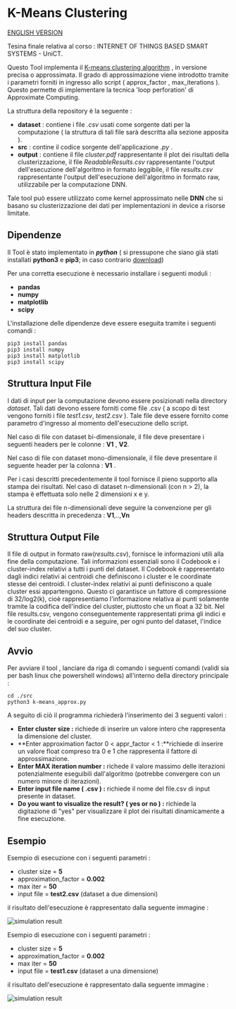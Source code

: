 # K-Means Clustering

[ENGLISH VERSION](https://github.com/RaiMar96/Approx_K-Means/blob/master/README_ENG.md)


Tesina finale relativa al corso : INTERNET OF THINGS BASED SMART SYSTEMS - UniCT.

Questo Tool implementa il  [K-means clustering algorithm](https://en.wikipedia.org/wiki/K-means_clustering) , in versione precisa o approssimata. Il grado di approssimazione viene introdotto tramite i parametri forniti in ingresso allo script ( approx_factor , max_iterations ). Questo permette di implementare la tecnica 'loop perforation' di Approximate Computing.

La struttura della repository è la seguente :

- **dataset** : contiene i file _.csv_ usati come sorgente dati per la computazione ( la struttura di tali file sarà descritta alla sezione apposita ).
- **src** : contine il codice sorgente dell'applicazione _.py_ .
- **output** : contiene il file _cluster.pdf_ rappresentante il plot dei risultati della clusterizzazione, il file _ReadableResults.csv_ rappresentante l'output dell'esecuzione dell'algoritmo in formato leggibile, il file _results.csv_ rappresentante l'output dell'esecuzione dell'algoritmo in formato raw, utilizzabile per la computazione DNN.

Tale tool può essere utilizzato come kernel approssimato nelle **DNN** che si basano su clusterizzazione dei dati per implementazioni in device a risorse limitate.

## Dipendenze

Il Tool è stato implementato in **_python_** ( si pressupone che siano già stati installati **python3** e **pip3**; in caso contrario [download](https://www.python.org/downloads/))

Per una corretta esecuzione è necessario installare i seguenti moduli :

- **pandas**
- **numpy**
- **matplotlib**
- **scipy**

L'installazione delle dipendenze deve essere eseguita tramite i seguenti comandi :

```[shell]
pip3 install pandas
pip3 install numpy
pip3 install matplotlib
pip3 install scipy

```

## Struttura Input File

I dati di input per la computazione devono essere posizionati nella directory _dataset_. Tali dati devono essere forniti come file .csv  ( a scopo di test vengono forniti i file _test1.csv_, _test2.csv_ ). Tale file deve essere fornito come parametro d'ingresso al momento dell'esecuzione dello script.

Nel caso di file con dataset bi-dimensionale, il file deve presentare i seguenti headers per le colonne : **V1** , **V2**.

Nel caso di file con dataset mono-dimensionale, il file deve presentare il seguente header per la colonna : **V1** .

Per i casi descritti precedentemente il tool fornisce il pieno supporto alla stampa dei risultati. Nel caso di dataset  n-dimensionali (con n > 2), la stampa è effettuata solo nelle 2 dimensioni x e y. 

La struttura dei file n-dimensionali deve seguire la convenzione per gli headers descritta in precedenza : **V1**,..,**Vn**

## Struttura Output File

Il file di output in formato raw(_results.csv_), fornisce le informazioni utili alla fine della computazione. Tali informazioni essenziali sono il Codebook e i cluster-index relativi a tutti i punti del dataset. Il Codebook è rappresentato dagli indici relativi ai centroidi che definiscono i cluster e le coordinate stesse dei centroidi. I cluster-index relativi ai punti definiscono a quale cluster essi appartengono. Questo ci garantisce un fattore di compressione di 32/log2(k), cioè rappresentiamo l'informazione relativa ai punti solamente tramite la codifica dell'indice del cluster, piuttosto che un float a 32 bit.
Nel file results.csv, vengono conseguentemente rappresentati prima gli indici e le coordinate dei centroidi e a seguire, per ogni punto del dataset, l'indice del suo cluster. 

## Avvio

Per avviare il tool , lanciare da riga di comando i seguenti comandi (validi sia per bash linux che powershell windows)  all'interno della directory principale :

```[python]
cd ./src
python3 k-means_approx.py

```

A seguito di ciò il programma richiederà l'inserimento dei 3 seguenti valori :

- **Enter cluster size :** richiede di inserire un valore intero che rappresenta la dimensione del cluster.
- **Enter approximation factor 0 < appr_factor < 1 :**richiede di inserire un valore float compreso tra 0 e 1 che rappresenta il fattore di approssimazione.
- **Enter MAX iteration number :** richede il valore massimo delle iterazioni potenzialmente eseguibili dall'algoritmo (potrebbe convergere con un numero minore di iterazioni).
- **Enter input file name ( .csv ) :** richiede il nome del file.csv di input presente in dataset.
- **Do you want to visualize the result? ( yes or no ) :** richiede la digitazione di "yes" per visualizzare il plot dei risultati dinamicamente a fine esecuzione.

## Esempio

Esempio di esecuzione con i seguenti parametri :

- cluster size = **5**
- approximation_factor = **0.002**
- max iter = **50**
- input file = **test2.csv** (dataset a due dimensioni)

il risultato dell'esecuzione è rappresentato dalla seguente immagine :

![simulation result](https://github.com/RaiMar96/IoT_project_2k19-20/blob/master/example/example-bi.png)

Esempio di esecuzione con i seguenti parametri :

- cluster size = **5**
- approximation_factor = **0.002**
- max iter = **50**
- input file = **test1.csv** (dataset a una dimensione)

il risultato dell'esecuzione è rappresentato dalla seguente immagine :

![simulation result](https://github.com/RaiMar96/IoT_project_2k19-20/blob/master/example/example-mono.png)
